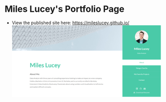 # Miles Lucey's Portfolio Page
* View the published site here: https://mileslucey.github.io/
![](images/screenshot01.png)
